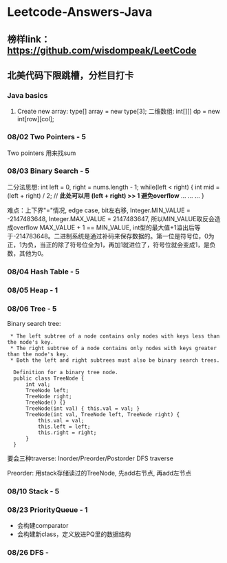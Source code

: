 # Leetcode-Answers-Java

## 榜样link： https://github.com/wisdompeak/LeetCode 
## 北美代码下限跳槽，分栏目打卡

### Java basics
1. Create new array: 
      type[] array = new type[3];
      二维数组: int[][] dp = new int[row][col];


### 08/02 Two Pointers - 5
Two pointers 用来找sum
### 08/03 Binary Search - 5
二分法思想:
  int left = 0, right = nums.length - 1;
  while(left < right) {
    int mid = (left + right) / 2; // **此处可以用 (left + right) >> 1 避免overflow**
    ...
    ...
    ...
  }
  
  难点：上下界"="情况, edge case, bit左右移,
       Integer.MIN_VALUE = -2147483648, Integer.MAX_VALUE = 2147483647, 所以MIN_VALUE取反会造成overflow
       MAX_VALUE + 1 == MIN_VALUE, int型的最大值+1溢出后等于-214783648。二进制系统是通过补码来保存数据的。第一位是符号位，0为正，1为负，当正的除了符号位全为1，再加1就进位了，符号位就会变成1，是负数，其他为0。
  
### 08/04 Hash Table - 5
  
### 08/05 Heap - 1

### 08/06 Tree - 5

Binary search tree: 
```
 * The left subtree of a node contains only nodes with keys less than the node's key.
 * The right subtree of a node contains only nodes with keys greater than the node's key.
 * Both the left and right subtrees must also be binary search trees.
```
```
  Definition for a binary tree node.
  public class TreeNode {
      int val;
      TreeNode left;
      TreeNode right;
      TreeNode() {}
      TreeNode(int val) { this.val = val; }
      TreeNode(int val, TreeNode left, TreeNode right) {
          this.val = val;
          this.left = left;
          this.right = right;
      }
  }
 ```
 
要会三种traverse:
Inorder/Preorder/Postorder DFS traverse

Preorder: 用stack存储读过的TreeNode, 先add右节点, 再add左节点

### 08/10 Stack - 5

### 08/23 PriorityQueue - 1
- 会构建comparator
- 会构建新class，定义放进PQ里的数据结构

### 08/26 DFS - 





